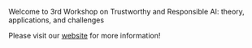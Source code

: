 Welcome to 3rd Workshop on Trustworthy and Responsible AI: theory, applications, and challenges

Please visit our [website](https://responsible-ai.wiki) for more information!
